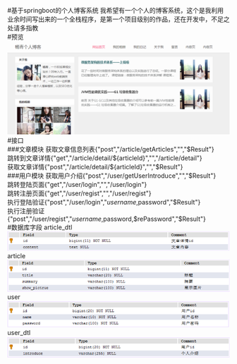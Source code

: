 #基于springboot的个人博客系统
我希望有一个个人的博客系统，这个是我利用业余时间写出来的一个全栈程序，是第一个项目级别的作品，还在开发中，不足之处请多指教  
#预览
![首页](other/image/首页.png)  
#接口  
###文章模块
获取文章信息列表{"post","/article/getArticles","","$Result"}  
跳转到文章详情{"get","/article/detail/${articleId}","","/article/detail"}  
获取文章详情{"post","/article/detail/${articleId}","","$Result"}  
###用户模块
获取用户介绍{"post","/user/getUserIntroduce","","$Result"}  
跳转登陆页面{"get","/user/login","","/user/login"}  
跳转注册页面{"get","/user/regist","","/user/regist"}  
执行登陆验证{"post","/user/login","$username,$password","$Result"}  
执行注册验证{"post","/user/regist","$username,$password,$rePassword","$Result"}  
#数据库字段
article_dtl  
![article_dtl](other/image/article_dtl.png)  
article  
![article](other/image/article.png)  
user  
![user](other/image/user.png)  
user_dtl  
![user_dtl](other/image/user_dtl.png)  
